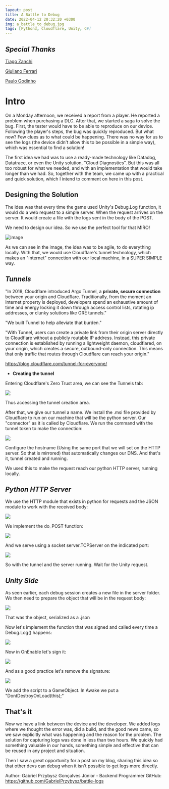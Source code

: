 ```yaml
---
layout: post
title: A Battle to Debug
date: 2022-04-12 20:32:20 +0300
img: a_battle_to_debug.jpg 
tags: [Python3, Cloudflare, Unity, C#]
---
```


## *Special Thanks*
[Tiago Zanchi](https://www.linkedin.com/in/tiagozanchi/)

[Giuliano Ferrari](https://www.linkedin.com/in/giuliano-ferrari-1908b836/)

[Paulo Godinho](https://www.linkedin.com/in/paulohgodinho/)

# **Intro**
On a Monday afternoon, we received a report from a player. He reported a problem when purchasing a DLC. After that, we started a saga to solve the bug. First, the tester would have to be able to reproduce on our device. Following the player's steps, the bug was quickly reproduced. But what now? Few clues as to what could be happening. There was no way for us to see the logs (the device didn't allow this to be possible in a simple way), which was essential to find a solution!

The first idea we had was to use a ready-made technology like Datadog, Datatrace, or even the Unity solution, "Cloud Diagnostics". But this was all too robust for what we needed, and with an implementation that would take longer than we had. So, together with the team, we came up with a practical and quick solution, which I intend to comment on here in this post.

## Designing the Solution

The idea was that every time the game used Unity's Debug.Log function, it would do a web request to a simple server. When the request arrives on the server. It would create a file with the logs sent in the body of the POST.

We need to design our idea. So we use the perfect tool for that MIRO!

![image](https://github.com/GabrielPrzybysz/gabeblog/assets/45472156/1309d9a3-dac8-4f93-a322-71d07ada6b42)

As we can see in the image, the idea was to be agile, to do everything locally. With that, we would use Cloudflare's tunnel technology, which makes an "internet" connection with our local machine, in a SUPER SIMPLE way.

## *Tunnels*

"In 2018, Cloudflare introduced Argo Tunnel, a  **private, secure connection**  between your origin and Cloudflare. Traditionally, from the moment an Internet property is deployed, developers spend an exhaustive amount of time and energy locking it down through access control lists, rotating ip addresses, or clunky solutions like GRE tunnels."

"We built Tunnel to help alleviate that burden."

"With Tunnel, users can create a private link from their origin server directly to Cloudflare without a publicly routable IP address. Instead, this private connection is established by running a lightweight daemon, cloudflared, on your origin, which creates a secure, outbound-only connection. This means that only traffic that routes through Cloudflare can reach your origin."

https://blog.cloudflare.com/tunnel-for-everyone/

 - **Creating the tunnel**
 
Entering Cloudflare's Zero Trust area, we can see the Tunnels tab:

![](https://lh3.googleusercontent.com/NRTfoxJMzis28ZtRZgr9tgCAyWnj07JTbjeLQEos3ygvQOAbZC_D_N1X3AF4Q8PILvdQyBHclos6aIViFk3hjMFRQfaEV-vHeUeGZo1K5pcNzkw7pt9ncSY4FGNYyeYGNheWC40D)

Thus accessing the tunnel creation area.

After that, we give our tunnel a name. We install the .msi file provided by Cloudflare to run on our machine that will be the python server. Our "connector" as it is called by Cloudflare. We run the command with the tunnel token to make the connection:

![](https://lh6.googleusercontent.com/WbDY8Dj4GhDWe-3wuDZb4i04S9h3mPIjEvVF4dXufCO9PlyQ1aLXI2kPGNSoEFg_X26n_A6UoVIElO3XfcHekSvUR4GbJQdbArV7n0njU5LM9SFiapnlf7TIdICsijoNJfj3e1AK)

Configure the hostname (Using the same port that we will set on the HTTP server. So that is mirrored) that automatically changes our DNS. And that's it, tunnel created and running.

We used this to make the request reach our python HTTP server, running locally.

## *Python HTTP Server*

We use the HTTP module that exists in python for requests and the JSON module to work with the received body:

![](https://lh6.googleusercontent.com/5JFOs2uL0gV-uWKhXudZaj7PnqQTu1YQgVOYI5dMcHmkk5ZDUWs-JfDR23sauH-oiznBOur38vhFten7UvKhNjTNR_N_FlFRSxm7E4ytt0vfAuqOBQtfqErXaeLx81_-8oEB8AVh)

We implement the do_POST function:

![](https://lh3.googleusercontent.com/1mvjalEOJfEny0GNuX66XT_-mkz5cIEIRIwFJ0B-VNsYbHe1-FWAFGdl36NTi2HCiCBdVoTFBytFHLg3Fg0PyFMbKLCiLeigI2kRMPaskABOpaCsUXAHBrFKN7rHxUbqaI-90nEB)

And we serve using a socket server.TCPServer on the indicated port:

![](https://lh5.googleusercontent.com/0zKAxmRRFdFGZns4OFmVGduJdSoT1U82M-QCA2h6BvfqOyjsL2yYnzja7WDZbZucIasau-kKIa0xSdzEm_mmUBSYyCrd1rzKsvvB0TpFfFTWWXXaicGZZXZZHVF9piO_5xTxwS_H)

So with the tunnel and the server running. Wait for the Unity request.


## *Unity Side*

As seen earlier, each debug session creates a new file in the server folder. We then need to prepare the object that will be in the request body:

![](https://lh6.googleusercontent.com/3eo7knOfmyvL3zFEzD6-Pz83zhPyHwy285jhn_cSe0hXA_0Em6IDYReHZT_k6jAMkswJ8ZsC8guvTEa71JH7GlAy8PWMli4cHGMnasN_taRtHvGk-4kxG40txi9VHr3jElCEtsb0)

That was the object, serialized as a .json

Now let's implement the function that was signed and called every time a Debug.Log() happens:

![](https://lh5.googleusercontent.com/yynx0XDU8gnxbbN_q1iU-Pe-mxxEf1EUtfhJBxJs6S4a_YL-hcy5sEWEdJebzow48Ex9_TDHQv34tNpeBTpeiqLQPUohRDaCzidzDT3WLkZmZoSNv8NYfvZl60XpcIo6zYBhZg0w)

Now in OnEnable let's sign it:

![](https://lh4.googleusercontent.com/ImPjguY7LwMQBuciQEakDB2c_pQozSiueIVoM8-07bwdKp0W31MjpdNfXcIIRJC3yFGwmKr6xs3JxO51m_FwjwFi8eeOKlM37SZLX80fWHGMOOworfIwK3Rp-ikf3WOndK0vtCeN)

And as a good practice let's remove the signature:

![](https://lh5.googleusercontent.com/_qhU48tnje6kn_Ro_GR-cMnO2onBexomZw_rtswE7AP-yyYg5pvhbqlPB-clS45GXOQ3ecWPUZaUBiLzuR8zRBWOSHJSLHLh3J1hAHgN5eV36a6wrVn3G50BHFegDobzEWRAA5is)

We add the script to a GameObject. In Awake we put a "DontDestroyOnLoad(this);"

## That's it

Now we have a link between the device and the developer. We added logs where we thought the error was, did a build, and the good news came, so we saw explicitly what was happening and the reason for the problem. The solution for capturing logs was done in less than two hours. We quickly had something valuable in our hands, something simple and effective that can be reused in any project and situation.

Then I saw a great opportunity for a post on my blog, sharing this idea so that other devs can debug when it isn't possible to get logs more directly.

Author: Gabriel Przybysz Gonçalves Júnior - Backend Programmer
GitHub: https://github.com/GabrielPrzybysz/battle-logs

